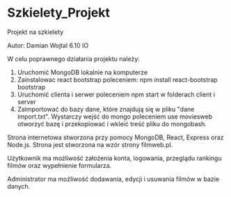 # Szkielety_Projekt
 Projekt na szkielety

Autor: Damian Wojtal 6.10 IO

W celu poprawnego działania projektu należy:
1. Uruchomić MongoDB lokalnie na komputerze
2. Zainstalowac react bootstrap poleceniem: npm install react-bootstrap bootstrap
2. Uruchomić clienta i serwer poleceniem npm start w folderach client i server
3. Zaimportować do bazy dane, które znajdują się w pliku "dane import.txt". Wystarczy wejść do mongo poleceniem use moviesweb otworzyć bazę i przekopiować i wkleić treść pliku do mongobash.

Strona internetowa stworzona przy pomocy MongoDB, React, Express oraz Node.js.
Strona jest stworzona na wzór strony filmweb.pl.

Użytkownik ma możliwość założenia konta, logowania, przeglądu rankingu filmów oraz wypełnienie formularza.

Administrator ma możliwość dodawania, edycji i usuwania filmów w bazie danych.
